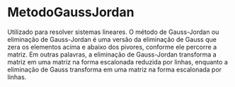 # MetodoGaussJordan
Utilizado para resolver sistemas lineares. O método de Gauss-Jordan ou eliminação de Gauss-Jordan é uma versão da eliminação de Gauss que zera os elementos acima e abaixo dos pivores, conforme ele percorre a matriz. Em outras palavras, a eliminação de Gauss-Jordan transforma a matriz em uma matriz na forma escalonada reduzida por linhas, enquanto a eliminação de Gauss transforma em uma matriz na forma escalonada por linhas.
